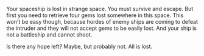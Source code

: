 Your spaceship is lost in strange space. You must survive and escape. But first you need to retrieve four gems lost somewhere in this space. This won't be easy though, because hordes of enemy ships are coming to defeat the intruder and they will not accept gems to be easily lost. And your ship is not a battleship and cannot shoot.

Is there any hope left? Maybe, but probably not. All is lost.